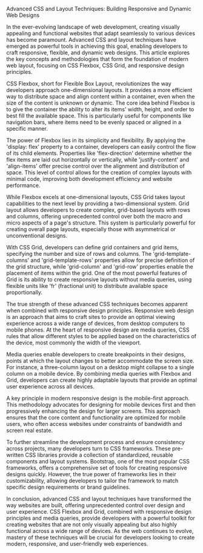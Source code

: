 Advanced CSS and Layout Techniques: Building Responsive and Dynamic Web Designs

In the ever-evolving landscape of web development, creating visually appealing and functional websites that adapt seamlessly to various devices has become paramount. Advanced CSS and layout techniques have emerged as powerful tools in achieving this goal, enabling developers to craft responsive, flexible, and dynamic web designs. This article explores the key concepts and methodologies that form the foundation of modern web layout, focusing on CSS Flexbox, CSS Grid, and responsive design principles.

CSS Flexbox, short for Flexible Box Layout, revolutionizes the way developers approach one-dimensional layouts. It provides a more efficient way to distribute space and align content within a container, even when the size of the content is unknown or dynamic. The core idea behind Flexbox is to give the container the ability to alter its items' width, height, and order to best fill the available space. This is particularly useful for components like navigation bars, where items need to be evenly spaced or aligned in a specific manner.

The power of Flexbox lies in its simplicity and flexibility. By applying the 'display: flex' property to a container, developers can easily control the flow of its child elements. Properties like 'flex-direction' determine whether the flex items are laid out horizontally or vertically, while 'justify-content' and 'align-items' offer precise control over the alignment and distribution of space. This level of control allows for the creation of complex layouts with minimal code, improving both development efficiency and website performance.

While Flexbox excels at one-dimensional layouts, CSS Grid takes layout capabilities to the next level by providing a two-dimensional system. Grid layout allows developers to create complex, grid-based layouts with rows and columns, offering unprecedented control over both the macro and micro aspects of a page's structure. This system is particularly powerful for creating overall page layouts, especially those with asymmetrical or unconventional designs.

With CSS Grid, developers can define grid containers and grid items, specifying the number and size of rows and columns. The 'grid-template-columns' and 'grid-template-rows' properties allow for precise definition of the grid structure, while 'grid-column' and 'grid-row' properties enable the placement of items within the grid. One of the most powerful features of Grid is its ability to create responsive layouts without media queries, using flexible units like 'fr' (fractional unit) to distribute available space proportionally.

The true strength of these advanced CSS techniques becomes apparent when combined with responsive design principles. Responsive web design is an approach that aims to craft sites to provide an optimal viewing experience across a wide range of devices, from desktop computers to mobile phones. At the heart of responsive design are media queries, CSS rules that allow different styles to be applied based on the characteristics of the device, most commonly the width of the viewport.

Media queries enable developers to create breakpoints in their designs, points at which the layout changes to better accommodate the screen size. For instance, a three-column layout on a desktop might collapse to a single column on a mobile device. By combining media queries with Flexbox and Grid, developers can create highly adaptable layouts that provide an optimal user experience across all devices.

A key principle in modern responsive design is the mobile-first approach. This methodology advocates for designing for mobile devices first and then progressively enhancing the design for larger screens. This approach ensures that the core content and functionality are optimized for mobile users, who often access websites under constraints of bandwidth and screen real estate.

To further streamline the development process and ensure consistency across projects, many developers turn to CSS frameworks. These pre-written CSS libraries provide a collection of standardized, reusable components and layout systems. Bootstrap, one of the most popular CSS frameworks, offers a comprehensive set of tools for creating responsive designs quickly. However, the true power of frameworks lies in their customizability, allowing developers to tailor the framework to match specific design requirements or brand guidelines.

In conclusion, advanced CSS and layout techniques have transformed the way websites are built, offering unprecedented control over design and user experience. CSS Flexbox and Grid, combined with responsive design principles and media queries, provide developers with a powerful toolkit for creating websites that are not only visually appealing but also highly functional across a wide range of devices. As the web continues to evolve, mastery of these techniques will be crucial for developers looking to create modern, responsive, and user-friendly web experiences.